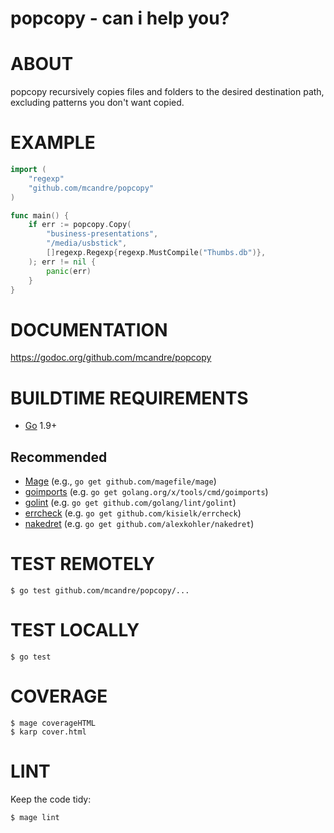 # popcopy - can i help you?

# ABOUT

popcopy recursively copies files and folders to the desired destination path, excluding patterns you don't want copied.

# EXAMPLE

```go
import (
	"regexp"
	"github.com/mcandre/popcopy"
)

func main() {
	if err := popcopy.Copy(
		"business-presentations",
		"/media/usbstick",
		[]regexp.Regexp{regexp.MustCompile("Thumbs.db")},
	); err != nil {
		panic(err)
	}
}
```

# DOCUMENTATION

https://godoc.org/github.com/mcandre/popcopy

# BUILDTIME REQUIREMENTS

* [Go](https://golang.org/) 1.9+

## Recommended

* [Mage](https://magefile.org/) (e.g., `go get github.com/magefile/mage`)
* [goimports](https://godoc.org/golang.org/x/tools/cmd/goimports) (e.g. `go get golang.org/x/tools/cmd/goimports`)
* [golint](https://github.com/golang/lint) (e.g. `go get github.com/golang/lint/golint`)
* [errcheck](https://github.com/kisielk/errcheck) (e.g. `go get github.com/kisielk/errcheck`)
* [nakedret](https://github.com/alexkohler/nakedret) (e.g. `go get github.com/alexkohler/nakedret`)

# TEST REMOTELY

```
$ go test github.com/mcandre/popcopy/...
```

# TEST LOCALLY

```
$ go test
```

# COVERAGE

```
$ mage coverageHTML
$ karp cover.html
```

# LINT

Keep the code tidy:

```
$ mage lint
```
